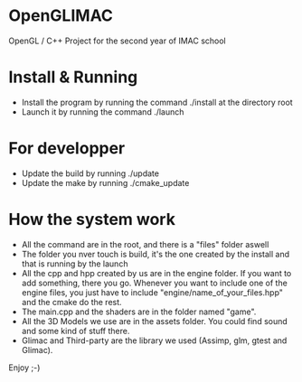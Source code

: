 # OpenGLIMAC
OpenGL / C++ Project for the second year of IMAC school

# Install & Running

 - Install the program by running the command ./install at the directory root
 - Launch it by running the command ./launch

# For developper

 - Update the build by running ./update
 - Update the make by running ./cmake_update 

# How the system work

 - All the command are in the root, and there is a "files" folder aswell
 - The folder you nver touch is build, it's the one created by the install and that is running by the launch
 - All the cpp and hpp created by us are in the engine folder. If you want to add something, there you go. Whenever you want to include one of the engine files, you just have to include "engine/name_of_your_files.hpp" and the cmake do the rest. 
 - The main.cpp and the shaders are in the folder named "game".
 - All the 3D Models we use are in the assets folder. You could find sound and some kind of stuff there. 
 - Glimac and Third-party are the library we used (Assimp, glm, gtest and Glimac). 


Enjoy ;-)

